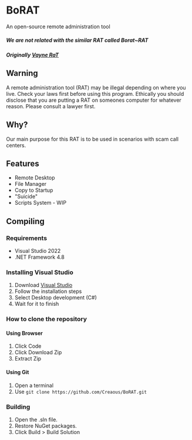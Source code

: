 # BoRAT
An open-source remote administration tool
##### We are not related with the similar RAT called Borat~RAT
##### Originally [Vayne RaT](https://github.com/TheM4hd1/Vayne-RaT)

## Warning
A remote administration tool (RAT) may be illegal depending on where you live. Check your laws first before using this program. Ethically you should disclose that you are putting a RAT on someones computer for whatever reason. Please consult a lawyer first.

## Why?
Our main purpose for this RAT is to be used in scenarios with scam call centers.

## Features
- Remote Desktop
- File Manager
- Copy to Startup
- "Suicide"
- Scripts System - WIP

## Compiling
### Requirements
- Visual Studio 2022
- .NET Framework 4.8

### Installing Visual Studio
1. Download [Visual Studio](https://visualstudio.microsoft.com/vs/community)
2. Follow the installation steps
3. Select Desktop development (C#)
4. Wait for it to finish

### How to clone the repository
#### Using Browser
1. Click Code
2. Click Download Zip
3. Extract Zip

#### Using Git
1. Open a terminal
2. Use `git clone https://github.com/Creaous/BoRAT.git`

### Building
1. Open the .sln file.
2. Restore NuGet packages.
3. Click Build > Build Solution
